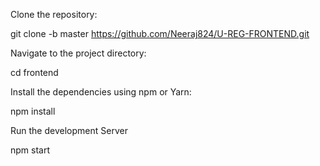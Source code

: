 Clone the repository:

git clone -b master https://github.com/Neeraj824/U-REG-FRONTEND.git

Navigate to the project directory:

cd frontend

Install the dependencies using npm or Yarn:

npm install

Run the development Server

npm start